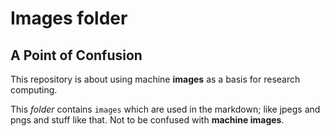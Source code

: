 # Images folder

## A Point of Confusion

This repository is about using machine **images** as a basis for research computing. 

This *folder* contains `images` which are used in the markdown; like jpegs and pngs and stuff like that. Not to be confused with **machine images**. 
